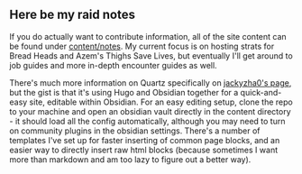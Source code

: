 ## Here be my raid notes

If you do actually want to contribute information, all of the site content can be found under [content/notes](https://github.com/buzhiamaroh/quartz/tree/hugo/content/notes). My current focus is on hosting strats for Bread Heads and Azem's Thighs Save Lives, but eventually I'll get around to job guides and more in-depth encounter guides as well. 

There's much more information on Quartz specifically on [jackyzha0's page](https://github.com/jackyzha0/quartz), but the gist is that it's using Hugo and Obsidian together for a quick-and-easy site, editable within Obsidian. For an easy editing setup, clone the repo to your machine and open an obsidian vault directly in the content directory - it should load all the config automatically, although you may need to turn on community plugins in the obsidian settings. There's a number of templates I've set up for faster inserting of common page blocks, and an easier way to directly insert raw html blocks (because sometimes I want more than markdown and am too lazy to figure out a better way).
